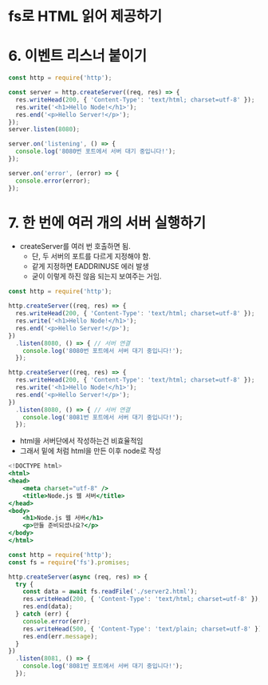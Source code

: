 # fs로 HTML 읽어 제공하기

# 6. 이벤트 리스너 붙이기

```jsx
const http = require('http');

const server = http.createServer((req, res) => {
  res.writeHead(200, { 'Content-Type': 'text/html; charset=utf-8' });
  res.write('<h1>Hello Node!</h1>');
  res.end('<p>Hello Server!</p>');
});
server.listen(8080);

server.on('listening', () => {
  console.log('8080번 포트에서 서버 대기 중입니다!');
});

server.on('error', (error) => {
  console.error(error);
});
```

# 7. 한 번에 여러 개의 서버 실행하기

- createServer를 여러 번 호출하면 됨.
    - 단, 두 서버의 포트를 다르게 지정해야 함.
    - 같게 지정하면 EADDRINUSE 에러 발생
    - 굳이 이렇게 하진 않음 되는지 보여주는 거임.

```jsx
const http = require('http');

http.createServer((req, res) => {
  res.writeHead(200, { 'Content-Type': 'text/html; charset=utf-8' });
  res.write('<h1>Hello Node!</h1>');
  res.end('<p>Hello Server!</p>');
})
  .listen(8080, () => { // 서버 연결
    console.log('8080번 포트에서 서버 대기 중입니다!');
  });

http.createServer((req, res) => {
  res.writeHead(200, { 'Content-Type': 'text/html; charset=utf-8' });
  res.write('<h1>Hello Node!</h1>');
  res.end('<p>Hello Server!</p>');
})
  .listen(8080, () => { // 서버 연결
    console.log('8081번 포트에서 서버 대기 중입니다!');
  });
```

- html을 서버단에서 작성하는건 비효율적임
- 그래서 밑에 처럼 html을 만든 이후 node로 작성

```jsx
<!DOCTYPE html>
<html>
<head>
    <meta charset="utf-8" />
    <title>Node.js 웹 서버</title>
</head>
<body>
    <h1>Node.js 웹 서버</h1>
    <p>만들 준비되셨나요?</p>
</body>
</html>
```

```jsx
const http = require('http');
const fs = require('fs').promises;

http.createServer(async (req, res) => {
  try {
    const data = await fs.readFile('./server2.html');
    res.writeHead(200, { 'Content-Type': 'text/html; charset=utf-8' });
    res.end(data);
  } catch (err) {
    console.error(err);
    res.writeHead(500, { 'Content-Type': 'text/plain; charset=utf-8' });
    res.end(err.message);
  }
})
  .listen(8081, () => {
    console.log('8081번 포트에서 서버 대기 중입니다!');
  });
```